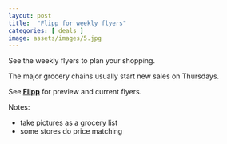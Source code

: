 ```yaml
---
layout: post
title:  "Flipp for weekly flyers"
categories: [ deals ]
image: assets/images/5.jpg
---
```


See the weekly flyers to plan your shopping.

The major grocery chains usually start new sales on Thursdays.

See **[Flipp](https://flipp.com/)** for preview and current flyers.

Notes:
- take pictures as a grocery list
- some stores do price matching
